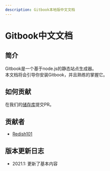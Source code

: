 ```yaml
---
description: Gitbook本地版中文文档
---
```


# Gitbook中文文档

## 简介

Gitbook是一个基于node.js的静态站点生成器。\
本文档将会引导你安装Gitbook，并且熟练的掌握它。

## 如何贡献

在我们的[储存库](https://github.com/redish101/gitbook-docs)提交PR。

## 贡献者

* [Redish101](https://redish101.github.io)

## 版本更新日志

* 2021.1: 更新了基本内容

